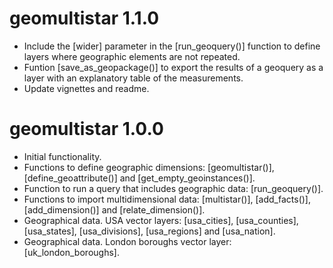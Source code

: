 # geomultistar 1.1.0
* Include the [wider] parameter in the [run_geoquery()] function to define layers where geographic elements are not repeated.
* Funtion [save_as_geopackage()] to export the results of a geoquery as a layer with an explanatory table of the measurements.
* Update vignettes and readme.

# geomultistar 1.0.0
* Initial functionality.
* Functions to define geographic dimensions: [geomultistar()], [define_geoattribute()] and [get_empty_geoinstances()].
* Function to run a query that includes geographic data: [run_geoquery()].
* Functions to import multidimensional data: [multistar()], [add_facts()], [add_dimension()] and [relate_dimension()].
* Geographical data. USA vector layers: [usa_cities], [usa_counties], [usa_states], [usa_divisions], [usa_regions] and [usa_nation].
* Geographical data. London boroughs vector layer: [uk_london_boroughs].

